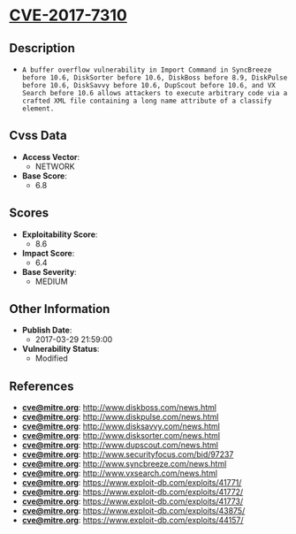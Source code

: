 
# [CVE-2017-7310](http://www.diskboss.com/news.html)

## Description

- `A buffer overflow vulnerability in Import Command in SyncBreeze before 10.6, DiskSorter before 10.6, DiskBoss before 8.9, DiskPulse before 10.6, DiskSavvy before 10.6, DupScout before 10.6, and VX Search before 10.6 allows attackers to execute arbitrary code via a crafted XML file containing a long name attribute of a classify element.`

## Cvss Data

- **Access Vector**:
  - NETWORK
- **Base Score**:
  - 6.8

## Scores

- **Exploitability Score**:
  - 8.6
- **Impact Score**:
  - 6.4
- **Base Severity**:
  - MEDIUM

## Other Information

- **Publish Date**:
  - 2017-03-29 21:59:00
- **Vulnerability Status**:
  - Modified

## References

- **cve@mitre.org**: http://www.diskboss.com/news.html
- **cve@mitre.org**: http://www.diskpulse.com/news.html
- **cve@mitre.org**: http://www.disksavvy.com/news.html
- **cve@mitre.org**: http://www.disksorter.com/news.html
- **cve@mitre.org**: http://www.dupscout.com/news.html
- **cve@mitre.org**: http://www.securityfocus.com/bid/97237
- **cve@mitre.org**: http://www.syncbreeze.com/news.html
- **cve@mitre.org**: http://www.vxsearch.com/news.html
- **cve@mitre.org**: https://www.exploit-db.com/exploits/41771/
- **cve@mitre.org**: https://www.exploit-db.com/exploits/41772/
- **cve@mitre.org**: https://www.exploit-db.com/exploits/41773/
- **cve@mitre.org**: https://www.exploit-db.com/exploits/43875/
- **cve@mitre.org**: https://www.exploit-db.com/exploits/44157/
